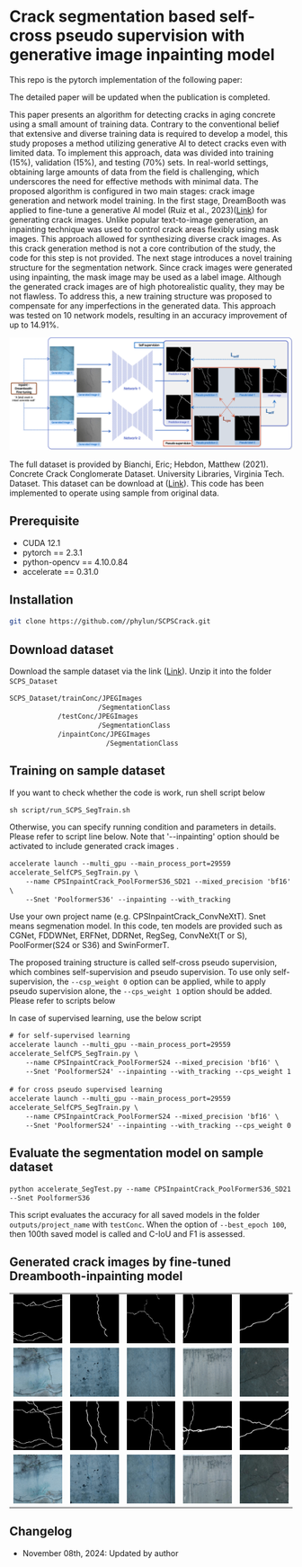 # Crack segmentation based self-cross pseudo supervision with generative image inpainting model

This repo is the pytorch implementation of the following paper:

The detailed paper will be updated when the publication is completed.

This paper presents an algorithm for detecting cracks in aging concrete using a small amount of training data. Contrary to the conventional belief that extensive and diverse training data is required to develop a model, this study proposes a method utilizing generative AI to detect cracks even with limited data. To implement this approach, data was divided into training (15%), validation (15%), and testing (70%) sets. In real-world settings, obtaining large amounts of data from the field is challenging, which underscores the need for effective methods with minimal data. The proposed algorithm is configured in two main stages: crack image generation and network model training. In the first stage, DreamBooth was applied to fine-tune a generative AI model (Ruiz et al., 2023)([Link](https://arxiv.org/abs/2208.12242)) for generating crack images. Unlike popular text-to-image generation, an inpainting technique was used to control crack areas flexibly using mask images. This approach allowed for synthesizing diverse crack images. As this crack generation method is not a core contribution of the study, the code for this step is not provided. The next stage introduces a novel training structure for the segmentation network. Since crack images were generated using inpainting, the mask image may be used as a label image. Although the generated crack images are of high photorealistic quality, they may be not flawless. To address this, a new training structure was proposed to compensate for any imperfections in the generated data. This approach was tested on 10 network models, resulting in an accuracy improvement of up to 14.91%.

![](fig/FigSCPS.png)

The full dataset is provided by Bianchi, Eric; Hebdon, Matthew (2021). Concrete Crack Conglomerate Dataset. University Libraries, Virginia Tech. Dataset. This dataset can be download at ([Link](https://data.lib.vt.edu/articles/dataset/Concrete_Crack_Conglomerate_Dataset/16625056)). This code has been implemented to operate using sample from original data. 


## Prerequisite

* CUDA 12.1
* pytorch == 2.3.1 
* python-opencv == 4.10.0.84
* accelerate == 0.31.0

## Installation
```bash
git clone https://github.com//phylun/SCPSCrack.git
```

## Download dataset
Download the sample dataset via the link ([Link](https://drive.google.com/file/d/1Khf8buAuOMFUNsT1SrEiQOBb0gDUY8Ps/view?usp=sharing)). Unzip it into the folder `SCPS_Dataset`
```
SCPS_Dataset/trainConc/JPEGImages
                      /SegmentationClass
            /testConc/JPEGImages
                      /SegmentationClass
            /inpaintConc/JPEGImages
                        /SegmentationClass              
```

## Training on sample dataset

If you want to check whether the code is work, run shell script below

```
sh script/run_SCPS_SegTrain.sh
```

Otherwise, you can specify running condition and parameters in details. Please refer to script line below. Note that '--inpainting' option should be activated to include generated crack images .
```
accelerate launch --multi_gpu --main_process_port=29559 accelerate_SelfCPS_SegTrain.py \
    --name CPSInpaintCrack_PoolFormerS36_SD21 --mixed_precision 'bf16' \
    --Snet 'PoolformerS36' --inpainting --with_tracking
```

Use your own project name (e.g. CPSInpaintCrack_ConvNeXtT). Snet means segmenation model. In this code, ten models are provided such as CGNet, FDDWNet, ERFNet, DDRNet, RegSeg, ConvNeXt(T or S), PoolFormer(S24 or S36) and SwinFormerT. 

The proposed training structure is called self-cross pseudo supervision, which combines self-supervision and pseudo supervision. To use only self-supervision, the `--csp_weight 0` option can be applied, while to apply pseudo supervision alone, the `--cps_weight 1` option should be added. Please refer to scripts below

In case of supervised learning, use the below script
```
# for self-supervised learning 
accelerate launch --multi_gpu --main_process_port=29559 accelerate_SelfCPS_SegTrain.py \
    --name CPSInpaintCrack_PoolFormerS24 --mixed_precision 'bf16' \
    --Snet 'PoolformerS24' --inpainting --with_tracking --cps_weight 1

# for cross pseudo supervised learning 
accelerate launch --multi_gpu --main_process_port=29559 accelerate_SelfCPS_SegTrain.py \
    --name CPSInpaintCrack_PoolFormerS24 --mixed_precision 'bf16' \
    --Snet 'PoolformerS24' --inpainting --with_tracking --cps_weight 0
```

## Evaluate the segmentation model on sample dataset
```
python accelerate_SegTest.py --name CPSInpaintCrack_PoolFormerS36_SD21 --Snet PoolformerS36
```
This script evaluates the accuracy for all saved models in the folder `outputs/project_name` with `testConc`. When the option of `--best_epoch 100`, then 100th saved model is called and C-IoU and F1 is assessed. 


## Generated crack images by fine-tuned Dreambooth-inpainting model

<table>
  <tr>
    <td><img src="fig/figGenOriginLabel_1.png" alt="Image 1" width="180"></td>
    <td><img src="fig/figGenOriginLabel_2.png" alt="Image 2" width="180"></td>
    <td><img src="fig/figGenOriginLabel_3.png" alt="Image 3" width="180"></td>
    <td><img src="fig/figGenOriginLabel_4.png" alt="Image 4" width="180"></td>
    <td><img src="fig/figGenOriginLabel_5.png" alt="Image 5" width="180"></td>
  </tr>
  <tr>
    <td><img src="fig/figGenOriginCrack_1.jpg" alt="Image 6" width="180"></td>
    <td><img src="fig/figGenOriginCrack_2.png" alt="Image 7" width="180"></td>
    <td><img src="fig/figGenOriginCrack_3.png" alt="Image 8" width="180"></td>
    <td><img src="fig/figGenOriginCrack_4.png" alt="Image 9" width="180"></td>
    <td><img src="fig/figGenOriginCrack_5.png" alt="Image 10" width="180"></td>
  </tr>
  <tr>
    <td><img src="fig/figGenDualMask_1.png" alt="Image 11" width="180"></td>
    <td><img src="fig/figGenDualMask_2.png" alt="Image 12" width="180"></td>
    <td><img src="fig/figGenDualMask_3.png" alt="Image 13" width="180"></td>
    <td><img src="fig/figGenDualMask_4.png" alt="Image 14" width="180"></td>
    <td><img src="fig/figGenDualMask_5.png" alt="Image 15" width="180"></td>
  </tr>
  <tr>
    <td><img src="fig/figGenDualCrack_1.png" alt="Image 16" width="180"></td>
    <td><img src="fig/figGenDualCrack_2.jpg" alt="Image 17" width="180"></td>
    <td><img src="fig/figGenDualCrack_3.jpg" alt="Image 18" width="180"></td>
    <td><img src="fig/figGenDualCrack_4.jpg" alt="Image 19" width="180"></td>
    <td><img src="fig/figGenDualCrack_5.jpg" alt="Image 20" width="180"></td>
  </tr>
</table>



## Changelog
* November 08th, 2024: Updated by author
